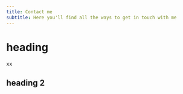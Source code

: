 ```yaml
---
title: Contact me
subtitle: Here you'll find all the ways to get in touch with me
---
```


# heading

xx

## heading 2
